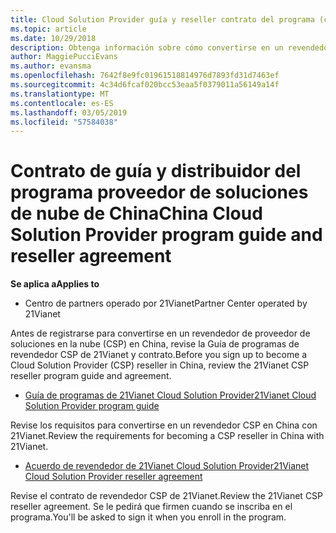 ```yaml
---
title: Cloud Solution Provider guía y reseller contrato del programa (centro de partners operado por 21Vianet)
ms.topic: article
ms.date: 10/29/2018
description: Obtenga información sobre cómo convertirse en un revendedor CSP en China con 21Vianet.
author: MaggiePucciEvans
ms.author: evansma
ms.openlocfilehash: 7642f8e9fc01961518814976d7893fd31d7463ef
ms.sourcegitcommit: 4c34d6fcaf020bcc53eaa5f0379011a56149a14f
ms.translationtype: MT
ms.contentlocale: es-ES
ms.lasthandoff: 03/05/2019
ms.locfileid: "57584038"
---
```

# <a name="china-cloud-solution-provider-program-guide-and-reseller-agreement"></a><span data-ttu-id="f5c77-103">Contrato de guía y distribuidor del programa proveedor de soluciones de nube de China</span><span class="sxs-lookup"><span data-stu-id="f5c77-103">China Cloud Solution Provider program guide and reseller agreement</span></span>
<span data-ttu-id="f5c77-104">**Se aplica a**</span><span class="sxs-lookup"><span data-stu-id="f5c77-104">**Applies to**</span></span>

-   <span data-ttu-id="f5c77-105">Centro de partners operado por 21Vianet</span><span class="sxs-lookup"><span data-stu-id="f5c77-105">Partner Center operated by 21Vianet</span></span>

<span data-ttu-id="f5c77-106">Antes de registrarse para convertirse en un revendedor de proveedor de soluciones en la nube (CSP) en China, revise la Guía de programas de revendedor CSP de 21Vianet y contrato.</span><span class="sxs-lookup"><span data-stu-id="f5c77-106">Before you sign up to become a Cloud Solution Provider (CSP) reseller in China, review the 21Vianet CSP reseller program guide and agreement.</span></span>

-   [<span data-ttu-id="f5c77-107">Guía de programas de 21Vianet Cloud Solution Provider</span><span class="sxs-lookup"><span data-stu-id="f5c77-107">21Vianet Cloud Solution Provider program guide</span></span>](https://www.21vbluecloud.com/office365/SolProv_programguide/)

<span data-ttu-id="f5c77-108">Revise los requisitos para convertirse en un revendedor CSP en China con 21Vianet.</span><span class="sxs-lookup"><span data-stu-id="f5c77-108">Review the requirements for becoming a CSP reseller in China with 21Vianet.</span></span>

-   [<span data-ttu-id="f5c77-109">Acuerdo de revendedor de 21Vianet Cloud Solution Provider</span><span class="sxs-lookup"><span data-stu-id="f5c77-109">21Vianet Cloud Solution Provider reseller agreement</span></span>](https://www.21vbluecloud.com/office365/ResellerAgr/)

<span data-ttu-id="f5c77-110">Revise el contrato de revendedor CSP de 21Vianet.</span><span class="sxs-lookup"><span data-stu-id="f5c77-110">Review the 21Vianet CSP reseller agreement.</span></span> <span data-ttu-id="f5c77-111">Se le pedirá que firmen cuando se inscriba en el programa.</span><span class="sxs-lookup"><span data-stu-id="f5c77-111">You'll be asked to sign it when you enroll in the program.</span></span> 


